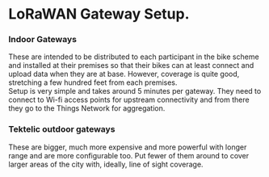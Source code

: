 # LoRaWAN Gateway Setup. 

### Indoor Gateways

These are intended to be distributed to each participant in the bike scheme and installed at their premises so that their bikes can at least connect and upload data when they are at base.
However, coverage is quite good, stretching a few hundred feet from each premises.  
Setup is very simple and takes around 5 minutes per gateway. They need to connect to Wi-fi access points for upstream connectivity and from there they go to the Things Network for aggregation.


### Tektelic outdoor gateways
These are bigger, much more expensive and more powerful with longer range and are more configurable too. Put fewer of them around to cover larger areas of the city with, ideally, line of sight coverage.  

